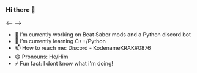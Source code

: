 ### Hi there 👋

<--
-->

- 🔭 I’m currently working on Beat Saber mods and a Python discord bot
- 🌱 I’m currently learning C++/Python
- 📫 How to reach me: Discord - KodenameKRAK#0876
- 😄 Pronouns: He/Him
- ⚡ Fun fact: I dont know what i'm doing!
